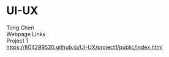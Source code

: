# UI-UX
Tong Chen \
Webpage Links \
Project 1 \
https://804299520.github.io/UI-UX/project1/public/index.html